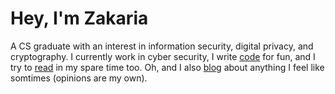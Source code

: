 # Hey, I'm Zakaria

A CS graduate with an interest in information security, digital privacy,
and cryptography. I currently work in cyber security, I write [code](#code)
for fun, and I try to [read](/bookshelf/) in my spare time too. Oh, and I also
[blog](/posts/) about anything I feel like somtimes (opinions are my own).

